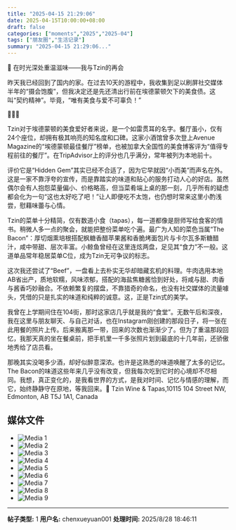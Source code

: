 ```yaml
---
title: "2025-04-15 21:29:06"
date: 2025-04-15T10:00:00+08:00
draft: false
categories: ["moments","2025","2025-04"]
tags: ["朋友圈","生活记录"]
summary: "2025-04-15 21:29:06..."
---
```


🍷 在时光深处重温滋味——我与Tzin的再会

昨天我已经回到了国内的家。在过去10天的游程中，我收集到足以刷屏社交媒体半年的“摄会饱腹”，但我决定还是先还清出行前在埃德蒙顿欠下的美食债。这叫“契约精神”。毕竟，“唯有美食与爱不可辜负！”

🥓🥓🥓

Tzin对于埃德蒙顿的美食爱好者来说，是一个如雷贯耳的名字。餐厅虽小，仅有24个座位，却拥有极其响亮的知名度和口碑。这家小酒馆曾多次登上Avenue Magazine的“埃德蒙顿最佳餐厅”榜单，也被加拿大全国性的美食博客评为“值得专程前往的餐厅”。在TripAdvisor上的评分也几乎满分，常年被列为本地前十。

评价它是“Hidden Gem”其实已经不合适了，因为它早就因“小而美”而声名在外。这是一家不靠浮夸的宣传，而是靠踏实的味道和贴心的服务打动人心的好店。虽然偶尔会有人抱怨菜量偏小、价格略高，但当菜肴端上桌的那一刻，几乎所有的疑虑都会化为一句“这也太好吃了吧！”让人即便吃不太饱，也仍想时常来这里小酌浅尝，慰藉味蕾与心情。

Tzin的菜单十分精简，仅有数道小食（tapas），每一道都像是厨师写给食客的情书。稍微人多一点的聚会，就能把整份菜单吃个遍。最广为人知的菜色当属“The Bacon”：厚切烟熏培根搭配枫糖香醋苹果酱和香脆烤面包片与卡尔瓦多斯糖醋汁，咸中带甜、层次丰富。小鲸鱼曾经在这里连炫两盘，足见其“食力”不一般。这道单品常年稳居菜单C位，成为Tzin无可争议的标志。

这次我还尝试了“Beef”，一盘看上去朴实无华却暗藏玄机的料理。牛肉选用本地AB省出产，质地软糯，风味浓郁，搭配的海盐焦糖酱恰到好处，将咸与甜、肉香与酱香巧妙融合。不依赖繁复的摆盘，不靠猎奇的命名，也没有社交媒体的流量噱头，凭借的只是扎实的味道和纯粹的诚意。这，正是Tzin式的美学。

我曾在上学期间住在104街，那时这家店几乎就是我的“食堂”。无数午后和深夜，我在这里与朋友聊天、与自己对话，也在Instagram刚创建的那段日子，将一张在此用餐的照片上传。后来搬离那一带，回来的次数也渐渐少了。但为了重温那段回忆，我那天真的坐在餐桌前，把手机里一千多张照片划到最底的十几年前，还骄傲地秀给了店员看。

那晚其实没喝多少酒，却好似醉意深浓。也许是这熟悉的味道唤醒了太多的记忆。The Bacon的味道这些年来几乎没有改变，但我每次吃到它时的心境却不尽相同。我想，真正变化的，是我看世界的方式，是我对时间、记忆与情感的理解，而它，始终静静守在原地，等我回来。
​
📍 ​Tzin Wine & Tapas,10115 104 Street NW, Edmonton, AB T5J 1A1, Canada

## 媒体文件

- ![Media 1](/Moments/photos/2025-04-15/202504152129060.jpg)
- ![Media 2](/Moments/photos/2025-04-15/202504152129061.jpg)
- ![Media 3](/Moments/photos/2025-04-15/202504152129062.jpg)
- ![Media 4](/Moments/photos/2025-04-15/202504152129063.jpg)
- ![Media 5](/Moments/photos/2025-04-15/202504152129064.jpg)
- ![Media 6](/Moments/photos/2025-04-15/202504152129065.jpg)
- ![Media 7](/Moments/photos/2025-04-15/202504152129066.jpg)
- ![Media 8](/Moments/photos/2025-04-15/202504152129067.jpg)
- ![Media 9](/Moments/photos/2025-04-15/202504152129068.jpg)

---

**帖子类型:** 1
**用户名:** chenxueyuan001
**处理时间:** 2025/8/28 18:46:11